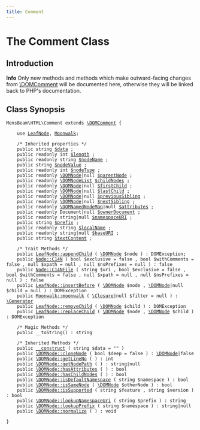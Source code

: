 ```yaml
---
title: Comment
---
```


# The Comment Class #

## Introduction ##

<div class="admonition info"><p><strong>Info</strong> Only new methods and methods which make outward-facing changes from <a href="https://www.php.net/manual/en/class.domcomment.php">\DOMComment</a> will be documented here, otherwise they will be linked back to PHP's documentation.</p></div>

## Class Synopsis ##

<pre><code class="php">MensBeam\HTML\Comment extends <a href="https://www.php.net/manual/en/class.domcomment.php">\DOMComment</a> {

    use <a href="../LeafNode/index.html">LeafNode</a>, <a href="../Moonwalk/index.html">Moonwalk</a>;

    /* Inherited properties */
    public string <a href="https://www.php.net/manual/en/class.domcharacterdata.php#domcharacterdata.props.data">$data</a> ;
    public readonly int <a href="https://www.php.net/manual/en/class.domcharacterdata.php#domcharacterdata.props.length">$length</a> ;
    public readonly string <a href="https://www.php.net/manual/en/class.domnode.php#domnode.props.nodename">$nodeName</a> ;
    public string <a href="https://www.php.net/manual/en/class.domnode.php#domnode.props.nodevalue">$nodeValue</a> ;
    public readonly int <a href="https://www.php.net/manual/en/class.domnode.php#domnode.props.nodetype">$nodeType</a> ;
    public readonly <a href="https://www.php.net/manual/en/class.domnode.php">\DOMNode</a>|null <a href="https://www.php.net/manual/en/class.domnode.php#domnode.props.parentnode">$parentNode</a> ;
    public readonly <a href="https://www.php.net/manual/en/class.domnodelist.php">\DOMNodeList</a> <a href="https://www.php.net/manual/en/class.domnode.php#domnode.props.childnodes">$childNodes</a> ;
    public readonly <a href="https://www.php.net/manual/en/class.domnode.php">\DOMNode</a>|null <a href="https://www.php.net/manual/en/class.domnode.php#domnode.props.firstchild">$firstChild</a> ;
    public readonly <a href="https://www.php.net/manual/en/class.domnode.php">\DOMNode</a>|null <a href="https://www.php.net/manual/en/class.domnode.php#domnode.props.lastchild">$lastChild</a> ;
    public readonly <a href="https://www.php.net/manual/en/class.domnode.php">\DOMNode</a>|null <a href="https://www.php.net/manual/en/class.domnode.php#domnode.props.previoussibling">$previousSibling</a> ;
    public readonly <a href="https://www.php.net/manual/en/class.domnode.php">\DOMNode</a>|null <a href="https://www.php.net/manual/en/class.domnode.php#domnode.props.nextsibling">$nextSibling</a> ;
    public readonly <a href="https://www.php.net/manual/en/class.domnamednodemap.php">\DOMNamedNodeMap</a>|null <a href="https://www.php.net/manual/en/class.domnode.php#domnode.props.attributes">$attributes</a> ;
    public readonly Document|null <a href="https://www.php.net/manual/en/class.domnode.php#domnode.props.ownerdocument">$ownerDocument</a> ;
    public readonly string|null <a href="https://www.php.net/manual/en/class.domnode.php#domnode.props.namespaceuri">$namespaceURI</a> ;
    public string <a href="https://www.php.net/manual/en/class.domnode.php#domnode.props.prefix">$prefix</a> ;
    public readonly string <a href="https://www.php.net/manual/en/class.domnode.php#domnode.props.localname">$localName</a> ;
    public readonly string|null <a href="https://www.php.net/manual/en/class.domnode.php#domnode.props.baseuri">$baseURI</a> ;
    public string <a href="https://www.php.net/manual/en/class.domnode.php#domnode.props.textcontent">$textContent</a> ;

    /* Trait Methods */
    public <a href="../LeafNode/appendChild.html">LeafNode::appendChild</a> ( <a href="https://www.php.net/manual/en/class.domnode.php">\DOMNode</a> $node ) : DOMException;
    public <a href="../Node/C14N.html">Node::C14N</a> ( bool $exclusive = false , bool $withComments = false , null $xpath = null , null $nsPrefixes = null ) : false
    public <a href="../Node/C14NFile.html">Node::C14NFile</a> ( string $uri , bool $exclusive = false , bool $withComments = false , null $xpath = null , null $nsPrefixes = null ) : false
    public <a href="../LeafNode/insertBefore.html">LeafNode::insertBefore</a> ( <a href="https://www.php.net/manual/en/class.domnode.php">\DOMNode</a> $node , <a href="https://www.php.net/manual/en/class.domnode.php">\DOMNode</a>|null $child = null ) : DOMException
    public <a href="../Moonwalk/moonwalk.html">Moonwalk::moonwalk</a> ( <a href="https://www.php.net/manual/en/class.closure.php">\Closure</a>|null $filter = null ) : <a href="https://www.php.net/manual/en/class.generator.php">\Generator</a>
    public <a href="../LeafNode/removeChild.html">LeafNode::removeChild</a> ( <a href="https://www.php.net/manual/en/class.domnode.php">\DOMNode</a> $child ) : DOMException
    public <a href="../LeafNode/replaceChild.html">LeafNode::replaceChild</a> ( <a href="https://www.php.net/manual/en/class.domnode.php">\DOMNode</a> $node , <a href="https://www.php.net/manual/en/class.domnode.php">\DOMNode</a> $child ) : DOMException

    /* Magic Methods */
    public __toString() : string

    /* Inherited Methods */
    public <a href="https://www.php.net/manual/en/domcomment.construct.php">__construct</a> ( string $data = "" )
    public <a href="https://www.php.net/manual/en/domnode.clonenode.php">\DOMNode::cloneNode</a> ( bool $deep = false ) : <a href="https://www.php.net/manual/en/class.domnode.php">\DOMNode</a>|false
    public <a href="https://www.php.net/manual/en/domnode.getlineno.php">\DOMNode::getLineNo</a> ( ) : int
    public <a href="https://www.php.net/manual/en/domnode.getnodepath.php">\DOMNode::getNodePath</a> ( ) : string|null
    public <a href="https://www.php.net/manual/en/domnode.hasattributes.php">\DOMNode::hasAttributes</a> ( ) : bool
    public <a href="https://www.php.net/manual/en/domnode.haschildnodes.php">\DOMNode::hasChildNodes</a> ( ) : bool
    public <a href="https://www.php.net/manual/en/domnode.isdefaultnamespace.php">\DOMNode::isDefaultNamespace</a> ( string $namespace ) : bool
    public <a href="https://www.php.net/manual/en/domnode.issamenode.php">\DOMNode::isSameNode</a> ( <a href="https://www.php.net/manual/en/class.domnode.php">\DOMNode</a> $otherNode ) : bool
    public <a href="https://www.php.net/manual/en/domnode.issupported.php">\DOMNode::isSupported</a> ( string $feature , string $version ) : bool
    public <a href="https://www.php.net/manual/en/domnode.lookupnamespaceuri.php">\DOMNode::lookupNamespaceUri</a> ( string $prefix ) : string
    public <a href="https://www.php.net/manual/en/domnode.lookupprefix.php">\DOMNode::lookupPrefix</a> ( string $namespace ) : string|null
    public <a href="https://www.php.net/manual/en/domnode.normalize.php">\DOMNode::normalize</a> ( ) : void

}</code></pre>